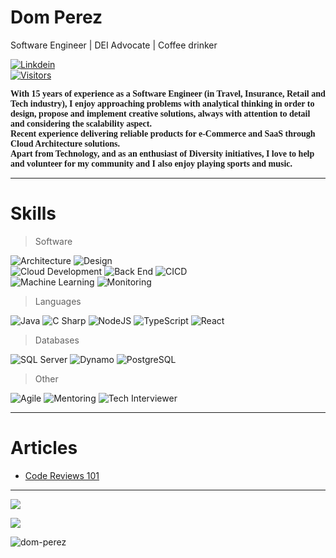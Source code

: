 # Dom Perez
Software Engineer | DEI Advocate | Coffee drinker

<p>
  <a href="https://www.linkedin.com/in/perezdom/">
    <img alt="Linkdein" src="https://img.shields.io/badge/linkedin-0077B5?logo=linkedin&logoColor=white&style=for-the-badge" />
    <br>
    <img alt="Visitors" src="https://komarev.com/ghpvc/?username=djperezh&style=flat-square&labelColor=black&logo=github&label=PROFILE+VIEWS&color=29bf12"/>
  </a>
</p>

<p style="font-family:'verdana'">
  <b>
  With 15 years of experience as a Software Engineer (in Travel, Insurance, Retail and Tech industry), I enjoy approaching problems with analytical thinking in order to design, propose and implement creative solutions, always with attention to detail and considering the scalability aspect.
  <br>
  Recent experience delivering reliable products for e-Commerce and SaaS through Cloud Architecture solutions.
  <br>
  Apart from Technology, and as an enthusiast of Diversity initiatives, I love to help and volunteer for my community and I also enjoy playing sports and music.
  </b>
  <br>
</p>

---

# Skills

> Software

<p>
  <img alt="Architecture" src="https://img.shields.io/badge/Architecture-yellowgreen?logo=altiumdesigner&logoColor=white&color=2bbc8a&style=for-the-badge" />
  <img alt="Design" src="https://img.shields.io/badge/Design-red?logo=peakdesign&logoColor=white&style=for-the-badge" />
  <br>
  <img alt="Cloud Development" src="https://img.shields.io/badge/Cloud Development-orange?logo=icloud&logoColor=white&style=for-the-badge" />
  <img alt="Back End" src="https://img.shields.io/badge/Back End-3178C6?logo=materialdesignicons&logoColor=white&style=for-the-badge" />
  <img alt="CICD" src="https://img.shields.io/badge/CICD-9cf?logo=github&logoColor=white&style=for-the-badge" />
  <br>
  <img alt="Machine Learning" src="https://img.shields.io/badge/Machine Learning-brightgreen?logo=pytorch&logoColor=white&style=for-the-badge" />
  <img alt="Monitoring" src="https://img.shields.io/badge/Monitoring-336791?logo=grafana&logoColor=white&style=for-the-badge" />
</p>

> Languages
<p>
  <img alt="Java" src="https://img.shields.io/badge/Java-3776AB?logo=java&logoColor=white&style=for-the-badge" />
  <img alt="C Sharp" src="https://img.shields.io/badge/C%23-239120?logo=c-sharp&logoColor=white&style=for-the-badge" />
  <img alt="NodeJS" src="https://img.shields.io/badge/NodeJS-F7DF1E?logo=nodedotjs&logoColor=white&style=for-the-badge" />
  <img alt="TypeScript" src="https://img.shields.io/badge/TypeScript-yellowgreen?logo=typescript&logoColor=white&style=for-the-badge" />
  <img alt="React" src="https://img.shields.io/badge/React-61DAFB?logo=react&logoColor=white&style=for-the-badge" />
</p>

> Databases
<p>
  <img alt="SQL Server" src="https://img.shields.io/badge/SQL Server-red?logo=microsoft+sql+server&logoColor=white&style=for-the-badge" />
  <img alt="Dynamo" src="https://img.shields.io/badge/dynamo-336791?logo=amazondynamodb&logoColor=white&style=for-the-badge" />
  <img alt="PostgreSQL" src="https://img.shields.io/badge/PostgreSQL-brightgreen?logo=postgresql&logoColor=white&style=for-the-badge" />
</p>

> Other
<p>
  <img alt="Agile" src="https://img.shields.io/badge/Agile-green?logoColor=white&style=for-the-badge" />
  <img alt="Mentoring" src="https://img.shields.io/badge/Mentoring-3178C6?logoColor=white&style=for-the-badge" />
  <img alt="Tech Interviewer" src="https://img.shields.io/badge/Tech Interviewer-yellow?logoColor=white&style=for-the-badge" />
</p>

---

# Articles
- [Code Reviews 101](https://www.linkedin.com/pulse/code-reviews-101-domingo-perez)

---

<p>
<a href="https://github.com/djperezh/github-readme-stats">
  <img align="center" src="https://github-readme-stats.vercel.app/api/top-langs/?username=djperezh&theme=solarized-dark&layout=compact&langs_count=20" />
</a>
</p>

<p>
<a href="https://github.com/djperezh/github-readme-stats">
  <img align="center" src="https://github-readme-stats.vercel.app/api?username=djperezh&theme=solarized-dark&show_icons=true&hide=issues" />
</a>
</p>

<p class="aligncenter">
<img align="center" src="https://github-readme-streak-stats.herokuapp.com/?user=djperezh&theme=solarized-dark" alt="dom-perez" />
</p>
